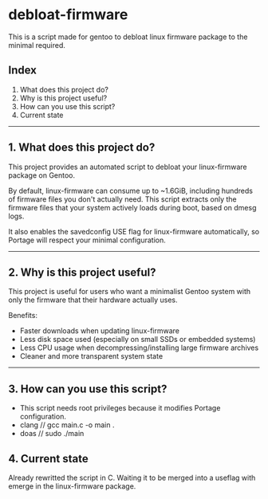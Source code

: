 # debloat-firmware
This is a script made for gentoo to debloat linux firmware package to the minimal required.
## Index

1. What does this project do?
2. Why is this project useful?
3. How can you use this script?
4. Current state

---

## 1. What does this project do?

This project provides an automated script to debloat your linux-firmware package on Gentoo.

By default, linux-firmware can consume up to ~1.6GiB, including hundreds of firmware files you don't actually need.
This script extracts only the firmware files that your system actively loads during boot, based on dmesg logs.

It also enables the savedconfig USE flag for linux-firmware automatically, so Portage will respect your minimal configuration.

---

## 2. Why is this project useful?

This project is useful for users who want a minimalist Gentoo system with only the firmware that their hardware actually uses.

Benefits:

- Faster downloads when updating linux-firmware
- Less disk space used (especially on small SSDs or embedded systems)
- Less CPU usage when decompressing/installing large firmware archives
- Cleaner and more transparent system state

---

## 3. How can you use this script?

- This script needs root privileges because it modifies Portage configuration.
- clang // gcc main.c -o main .
- doas // sudo ./main

## 4. Current state
Already rewritted the script in C.
Waiting it to be merged into a useflag with emerge in the linux-firmware package.
